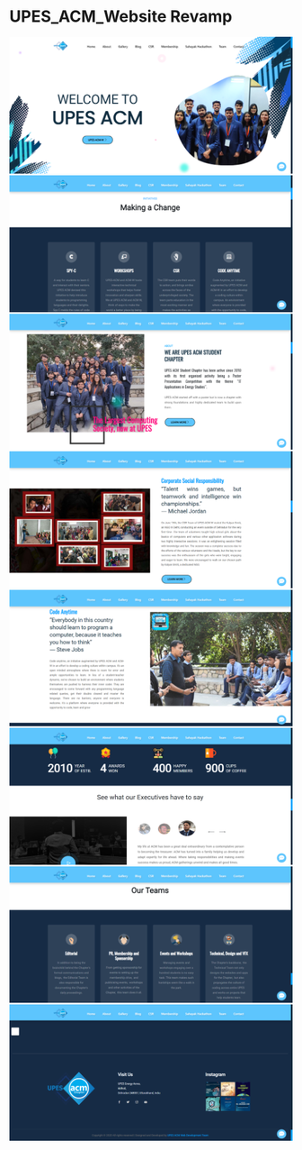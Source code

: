 # UPES_ACM_Website Revamp
<p float="center">
   <img src="https://github.com/Nikunjbansal99/UPES_ACM_Website/blob/master/img/1a.png" />
   <img src="https://github.com/Nikunjbansal99/UPES_ACM_Website/blob/master/img/2a.png" />
   <img src="https://github.com/Nikunjbansal99/UPES_ACM_Website/blob/master/img/3a.png" />
   <img src="https://github.com/Nikunjbansal99/UPES_ACM_Website/blob/master/img/4a.png" />
   <img src="https://github.com/Nikunjbansal99/UPES_ACM_Website/blob/master/img/5a.png" />
   <img src="https://github.com/Nikunjbansal99/UPES_ACM_Website/blob/master/img/6a.png" />
   <img src="https://github.com/Nikunjbansal99/UPES_ACM_Website/blob/master/img/7a.png" />
   <img src="https://github.com/Nikunjbansal99/UPES_ACM_Website/blob/master/img/8a.png" />
</p>
